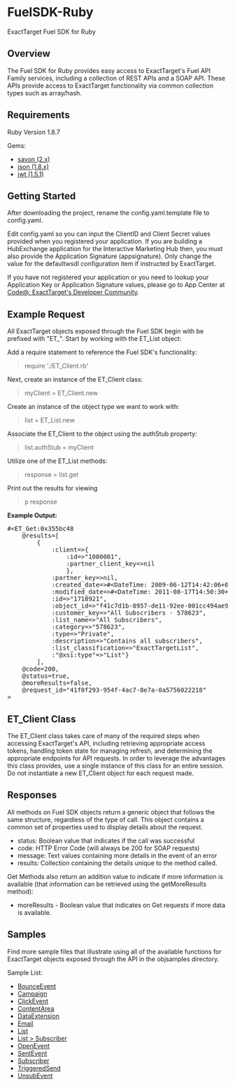 FuelSDK-Ruby
============

ExactTarget Fuel SDK for Ruby

## Overview ##
The Fuel SDK for Ruby provides easy access to ExactTarget's Fuel API Family services, including a collection of REST APIs and a SOAP API. These APIs provide access to ExactTarget functionality via common collection types such as array/hash. 

## Requirements ##
Ruby Version 1.8.7

Gems:

- [savon (2.x)](http://rubygems.org/gems/savon)
- [json (1.8.x)](http://rubygems.org/gems/json)
- [jwt (1.5.1)](https://rubygems.org/gems/jwt)


## Getting Started ##
After downloading the project, rename the config.yaml.template file to config.yaml. 

Edit config.yaml so you can input the ClientID and Client Secret values provided when you registered your application. If you are building a HubExchange application for the Interactive Marketing Hub then, you must also provide the Application Signature (appsignature).  Only change the value for the defaultwsdl configuration item if instructed by ExactTarget.

If you have not registered your application or you need to lookup your Application Key or Application Signature values, please go to App Center at [Code@: ExactTarget's Developer Community](http://code.exacttarget.com/appcenter "Code@ App Center").

## Example Request ##
All ExactTarget objects exposed through the Fuel SDK begin with be prefixed with "ET\_".  Start by working with the ET_List object:

Add a require statement to reference the Fuel SDK's functionality:
> require './ET_Client.rb'

Next, create an instance of the ET_Client class:
> myClient = ET_Client.new

Create an instance of the object type we want to work with:
> list = ET_List.new

Associate the ET_Client to the object using the authStub property:
> list.authStub = myClient

Utilize one of the ET_List methods:
> response = list.get

Print out the results for viewing
> p response

**Example Output:**

<pre>
#&lt;ET_Get:0x355bc48 
	@results=[
		{
			:client=>{
				:id=>"1000001", 
				:partner_client_key=>nil
				}, 
			:partner_key=>nil, 
			:created_date=>#&lt;DateTime: 2009-06-12T14:42:06+00:00 ((2454995j,52926s,100000000n),+0s,2299161j)&gt;, 
			:modified_date=>#&lt;DateTime: 2011-08-17T14:50:30+00:00 ((2455791j,53430s,697000000n),+0s,2299161j)&gt;, 
			:id=>"1718921", 
			:object_id=>"f41c7d1b-8957-de11-92ee-001cc494ae9e", 
			:customer_key=>"All Subscribers - 578623", 
			:list_name=>"All Subscribers", 
			:category=>"578623", 
			:type=>"Private", 
			:description=>"Contains all subscribers", 
			:list_classification=>"ExactTargetList", 
			:"@xsi:type"=>"List"}
		], 
	@code=200, 
	@status=true, 
	@moreResults=false, 
	@request_id="41f0f293-954f-4ac7-8e7a-0a5756022218"
>
</pre>

## ET\_Client Class ##

The ET\_Client class takes care of many of the required steps when accessing ExactTarget's API, including retrieving appropriate access tokens, handling token state for managing refresh, and determining the appropriate endpoints for API requests.  In order to leverage the advantages this class provides, use a single instance of this class for an entire session.  Do not instantiate a new ET_Client object for each request made. 

## Responses ##
All methods on Fuel SDK objects return a generic object that follows the same structure, regardless of the type of call.  This object contains a common set of properties used to display details about the request.

- status: Boolean value that indicates if the call was successful
- code: HTTP Error Code (will always be 200 for SOAP requests)
- message: Text values containing more details in the event of an error
- results: Collection containing the details unique to the method called. 

Get Methods also return an addition value to indicate if more information is available (that information can be retrieved using the getMoreResults method):

 - moreResults - Boolean value that indicates on Get requests if more data is available. 


## Samples ##
Find more sample files that illustrate using all of the available functions for ExactTarget objects exposed through the API in the objsamples directory. 

Sample List:

 - [BounceEvent](https://github.com/ExactTarget/FuelSDK-Ruby/blob/master/objsamples/sample-bounceevent.rb)
 - [Campaign](https://github.com/ExactTarget/FuelSDK-Ruby/blob/master/objsamples/sample-campaign.rb)
 - [ClickEvent](https://github.com/ExactTarget/FuelSDK-Ruby/blob/master/objsamples/sample-clickevent.rb)
 - [ContentArea](https://github.com/ExactTarget/FuelSDK-Ruby/blob/master/objsamples/sample-contentarea.rb)
 - [DataExtension](https://github.com/ExactTarget/FuelSDK-Ruby/blob/master/objsamples/sample-dataextension.rb)
 - [Email](https://github.com/ExactTarget/FuelSDK-Ruby/blob/master/objsamples/sample-email.rb)
 - [List](https://github.com/ExactTarget/FuelSDK-Ruby/blob/master/objsamples/sample-list.rb)
 - [List > Subscriber](https://github.com/ExactTarget/FuelSDK-Ruby/blob/master/objsamples/sample-list.subscriber.rb)
 - [OpenEvent](https://github.com/ExactTarget/FuelSDK-Ruby/blob/master/objsamples/sample-openevent.rb)
 - [SentEvent](https://github.com/ExactTarget/FuelSDK-Ruby/blob/master/objsamples/sample-sentevent.rb)
 - [Subscriber](https://github.com/ExactTarget/FuelSDK-Ruby/blob/master/objsamples/sample-subscriber.rb)
 - [TriggeredSend](https://github.com/ExactTarget/FuelSDK-Ruby/blob/master/objsamples/sample-triggeredsend.rb)
 - [UnsubEvent](https://github.com/ExactTarget/FuelSDK-Ruby/blob/master/objsamples/sample-unsubevent.rb)


 



